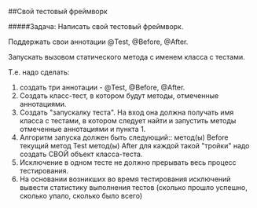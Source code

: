 ##Свой тестовый фреймворк
  
  #####Задача:
  Написать свой тестовый фреймворк.
    
   Поддержать свои аннотации @Test, @Before, @After.
   
   Запускать вызовом статического метода с именем класса с тестами.
  
  Т.е. надо сделать:
  1) создать три аннотации - @Test, @Before, @After.
  2) Создать класс-тест, в котором будут методы, отмеченные аннотациями.
  3) Создать "запускалку теста". На вход она должна получать имя класса с тестами,
     в котором следует найти и запустить методы отмеченные аннотациями и пункта 1.
  4) Алгоритм запуска должен быть следующий::
        метод(ы) Before
        текущий метод Test
        метод(ы) After
     для каждой такой "тройки" надо создать СВОЙ объект класса-теста.
  5) Исключение в одном тесте не должно прерывать весь процесс тестирования.
  6) На основании возникших во время тестирования исключений вывести статистику
     выполнения тестов (сколько прошло успешно, сколько упало, сколько было всего)
